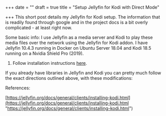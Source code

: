 +++
date = ""
draft = true
title = "Setup Jellyfin for Kodi with Direct Mode"

+++
This short post details my Jellyfin for Kodi setup. The information that is readily found through google and in the project docs is a bit overly complicated - at least right now.

Some basic info: I use Jellyfin as a media server and Kodi to play these media files over the network using the Jellyfin for Kodi addon. I have Jellyfin 10.4.3 running in Docker on Ubuntu Server 18.04 and Kodi 18.5 running on a Nvidia Shield Pro (2019).

1. Follow installation instructions [here](https://web.archive.org/web/20200102222926/https://jellyfin.org/docs/general/clients/installing-kodi.html).

If you already have libraries in Jellyfin and Kodi you can pretty much follow the exact directions outlined above, with these modifications:

References:

[https://jellyfin.org/docs/general/clients/installing-kodi.html](https://jellyfin.org/docs/general/clients/installing-kodi.html "https://jellyfin.org/docs/general/clients/installing-kodi.html")